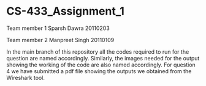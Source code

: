 # CS-433_Assignment_1
 Team member 1 Sparsh Dawra 20110203
 
 Team member 2 Manpreet Singh 20110109
 
 In the main branch of this repository all the codes required to run for the question are named accordingly.
 Similarly, the images needed for the output showing the working of the code are also named accordingly.
 For question 4 we have submitted a pdf file showing the outputs we obtained from the Wireshark tool. 
 
